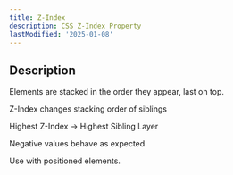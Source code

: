 ```yaml
---
title: Z-Index
description: CSS Z-Index Property
lastModified: '2025-01-08'
---
```


## Description

Elements are stacked in the order they appear, last on top.

Z-Index changes stacking order of siblings

Highest Z-Index -> Highest Sibling Layer

Negative values behave as expected

Use with positioned elements.
